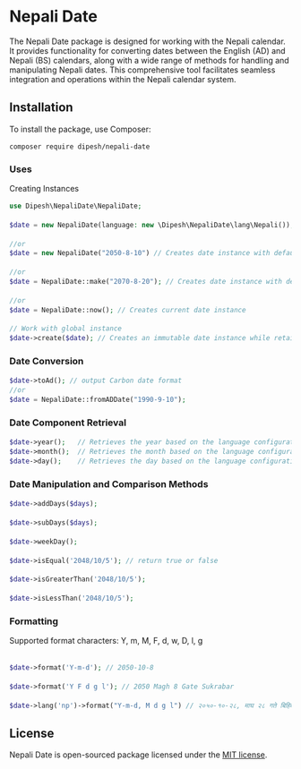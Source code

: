 
[//]: # (<p align="center"><img src="./calendar.png"  alt="Laravel Logo"></p>)

# Nepali Date

The Nepali Date package is designed for working with the Nepali calendar. It provides functionality for converting dates between the English (AD) and Nepali (BS) calendars, along with a wide range of methods for handling and manipulating Nepali dates. This comprehensive tool facilitates seamless integration and operations within the Nepali calendar system.

## Installation 

To install the package, use Composer:

```
composer require dipesh/nepali-date
```

### Uses

Creating Instances


```php
use Dipesh\NepaliDate\NepaliDate;

$date = new NepaliDate(language: new \Dipesh\NepaliDate\lang\Nepali()); // Creates current date instance with provided language.
                                                                        
//or
$date = new NepaliDate("2050-8-10") // Creates date instance with default language configuration

//or
$date = NepaliDate::make("2070-8-20"); // Creates date instance with default language configuration

//or
$date = NepaliDate::now(); // Creates current date instance

// Work with global instance 
$date->create($date); // Creates an immutable date instance while retaining the previous configuration settings.

```

### Date Conversion

```php
$date->toAd(); // output Carbon date format
//or
$date = NepaliDate::fromADDate("1990-9-10");
```
### Date Component Retrieval
```php
$date->year();   // Retrieves the year based on the language configuration
$date->month();  // Retrieves the month based on the language configuration
$date->day();    // Retrieves the day based on the language configuration
```
### Date Manipulation and Comparison Methods

```php
$date->addDays($days);

$date->subDays($days);

$date->weekDay();

$date->isEqual('2048/10/5'); // return true or false

$date->isGreaterThan('2048/10/5');

$date->isLessThan('2048/10/5');
```

### Formatting

Supported format characters: Y, m, M, F, d, w, D, l, g

```php

$date->format('Y-m-d'); // 2050-10-8

$date->format('Y F d g l'); // 2050 Magh 8 Gate Sukrabar

$date->lang('np')->format("Y-m-d, M d g l") // २०५०-१०-२८, माघ २८ गते बिहिबार"
```

## License

Nepali Date is open-sourced package licensed under the [MIT license](https://opensource.org/licenses/MIT).

